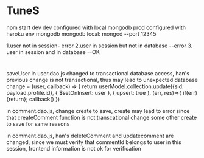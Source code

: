# TuneS
npm start dev
dev configured with local mongodb
prod configured with heroku env mongodb
mongodb local: mongod --port 12345

1.user not in session- error
2.user in session but not in database --error
3. user in session and in database --OK
#
saveUser in user.dao.js changed to transactional database access, han's previous change is not transactional, thus may lead to unexpected database change
 = (user, callback) => {
  return userModel.collection.update({sid: payload.profile.id}, { $setOnInsert: user },
    { upsert: true }, (err, res)=>{ if(err){return}; callback() })


in comment.dao.js, change create to save, create may lead to error since that createComment function is not transcational
change some other create to save for same reasons

in comment.dao.js, han's deleteComment and updatecomment are changed,
since we must verify that commentId belongs to user in this session, frontend information is not ok for verification



